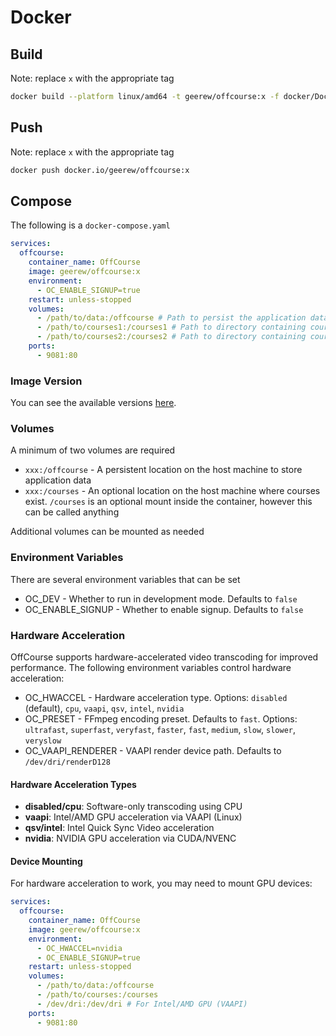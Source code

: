 # Docker

## Build

Note: replace `x` with the appropriate tag

```bash
docker build --platform linux/amd64 -t geerew/offcourse:x -f docker/Dockerfile .
```

## Push

Note: replace `x` with the appropriate tag

```bash
docker push docker.io/geerew/offcourse:x
```

## Compose

The following is a `docker-compose.yaml`

```yaml
services:
  offcourse:
    container_name: OffCourse
    image: geerew/offcourse:x
    environment:
      - OC_ENABLE_SIGNUP=true
    restart: unless-stopped
    volumes:
      - /path/to/data:/offcourse # Path to persist the application data
      - /path/to/courses1:/courses1 # Path to directory containing courses
      - /path/to/courses2:/courses2 # Path to directory containing courses
    ports:
      - 9081:80
```

### Image Version

You can see the available versions [here](https://hub.docker.com/r/geerew/offcourse/tags).

### Volumes

A minimum of two volumes are required

- `xxx:/offcourse` - A persistent location on the host machine to store application data
- `xxx:/courses` - An optional location on the host machine where courses exist. `/courses` is an optional mount inside the container, however this can be called anything

Additional volumes can be mounted as needed

### Environment Variables

There are several environment variables that can be set

- OC_DEV - Whether to run in development mode. Defaults to `false`
- OC_ENABLE_SIGNUP - Whether to enable signup. Defaults to `false`

### Hardware Acceleration

OffCourse supports hardware-accelerated video transcoding for improved performance. The following environment variables control hardware acceleration:

- OC_HWACCEL - Hardware acceleration type. Options: `disabled` (default), `cpu`, `vaapi`, `qsv`, `intel`, `nvidia`
- OC_PRESET - FFmpeg encoding preset. Defaults to `fast`. Options: `ultrafast`, `superfast`, `veryfast`, `faster`, `fast`, `medium`, `slow`, `slower`, `veryslow`
- OC_VAAPI_RENDERER - VAAPI render device path. Defaults to `/dev/dri/renderD128`

#### Hardware Acceleration Types

- **disabled/cpu**: Software-only transcoding using CPU
- **vaapi**: Intel/AMD GPU acceleration via VAAPI (Linux)
- **qsv/intel**: Intel Quick Sync Video acceleration
- **nvidia**: NVIDIA GPU acceleration via CUDA/NVENC

#### Device Mounting

For hardware acceleration to work, you may need to mount GPU devices:

```yaml
services:
  offcourse:
    container_name: OffCourse
    image: geerew/offcourse:x
    environment:
      - OC_HWACCEL=nvidia
      - OC_ENABLE_SIGNUP=true
    restart: unless-stopped
    volumes:
      - /path/to/data:/offcourse
      - /path/to/courses:/courses
      - /dev/dri:/dev/dri # For Intel/AMD GPU (VAAPI)
    ports:
      - 9081:80
```
